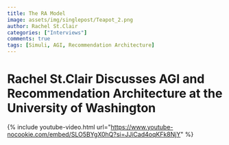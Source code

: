 ```yaml
---
title: The RA Model 
image: assets/img/singlepost/Teapot_2.png
author: Rachel St.Clair
categories: ["Interviews"]
comments: true
tags: [Simuli, AGI, Recommendation Architecture]
---
```


# Rachel St.Clair Discusses AGI and Recommendation Architecture at the University of Washington 

{% include youtube-video.html url="https://www.youtube-nocookie.com/embed/SLO5BYgX0hQ?si=JJiCad4oqKFk8NjY" %}